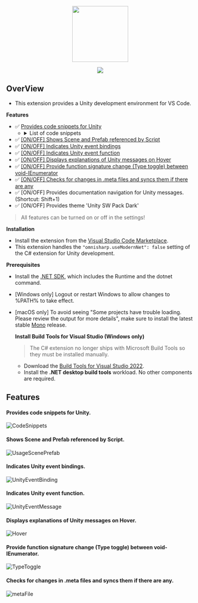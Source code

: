 <p align="center">
  <a href="https://marketplace.visualstudio.com/items?itemName=SangwookYoo.unity-sw-pack" title="Visual Studio Code Marketplace" target="_blank">
    <img src="https://github.com/sangwookyoo/vscode-unity-sw-pack/blob/master/images/icon.png?raw=true" width="150px" />
  </a>
  <br/>
  </p>
<p align="center">
<img src="https://img.shields.io/badge/Unity%20SW%20Pack%20v0.0.8%20-%23000000.svg?&style=flat&logo=unity&logoColor=white" style="height : auto; margin-left : 2px; margin-right : 2px;"/>
</p>

## OverView
- This extension provides a Unity development environment for VS Code.

**Features**
- ✅ [Provides code snippets for Unity](#provides-code-snippets-for-unity)
	- <details>
		<summary>List of code snippets</summary>

		- Game Classes:
			- `MonoBehaviour`
			- `NetworkBehaviour`
			- `ScriptableObject`

		- Editor Classes:
			- `Editor`

		- Visual Studio Tools for Unity:
			- `Debug.Log()` (type _`log`_)
			- `Debug.LogError()` (type _`logError`_)
			- `Debug.LogWarning()` (type _`logWarning`_)

		- MonoBehaviour Methods:
			- `Awake()`
			- `FixedUpdate()`
			- `LateUpdate()`
			- `OnAnimatorIK()`
			- `OnAnimatorMove()`
			- `OnApplicationFocus()`
			- `OnApplicationPause()`
			- `OnApplicationQuit()`
			- `OnAudioFilterRead()`
			- `OnBecameInvisible()`
			- `OnBecameVisible()`
			- `OnBeforeTransformParentChanged()`
			- `OnCanvasGroupChanged()`
			- `OnCollisionEnter()`
			- `OnCollisionEnter2D()`
			- `OnCollisionExit()`
			- `OnCollisionExit2D()`
			- `OnCollisionStay()`
			- `OnCollisionStay2D()`
			- `OnConnectedToServer()`
			- `OnControllerColliderHit()`
			- `OnDestroy()`
			- `OnDisable()`
			- `OnDisconnectedFromMasterServer()`
			- `OnDisconnectedFromServer()`
			- `OnDrawGizmos()`
			- `OnDrawGizmosSelected()`
			- `OnEnable()`
			- `OnFailedToConnect()`
			- `OnFailedToConnectToMasterServer()`
			- `OnGUI()`
			- `OnJointBreak()`
			- `OnJointBreak2D()`
			- `OnLevelWasLoaded()`
			- `OnMasterServerEvent()`
			- `OnMouseDown()`
			- `OnMouseDrag()`
			- `OnMouseEnter()`
			- `OnMouseExit()`
			- `OnMouseOver()`
			- `OnMouseUp()`
			- `OnMouseUpAsButton()`
			- `OnNetworkInstantiate()`
			- `OnParticleCollision()`
			- `OnParticleSystemStopped()`
			- `OnParticleTrigger()`
			- `OnParticleUpdateJobScheduled()`
			- `OnPlayerConnected()`
			- `OnPlayerDisconnected()`
			- `OnPostRender()`
			- `OnPreCull()`
			- `OnPreRender()`
			- `OnRectTransformDimensionsChange()`
			- `OnRectTransformRemoved()`
			- `OnRenderImage()`
			- `OnRenderObject()`
			- `OnSerializeNetworkView()`
			- `OnServerInitialized()`
			- `OnTransformChildrenChanged()`
			- `OnTransformParentChanged()`
			- `OnTriggerEnter()`
			- `OnTriggerEnter2D()`
			- `OnTriggerExit()`
			- `OnTriggerExit2D()`
			- `OnTriggerStay()`
			- `OnTriggerStay2D()`
			- `OnValidate()`
			- `OnWillRenderObject()`
			- `Reset()`
			- `Start()`
			- `Update()`
		</details>
- ✅ [[ON/OFF] Shows Scene and Prefab referenced by Script](#shows-scene-and-prefab-referenced-by-script)
- ✅ [[ON/OFF] Indicates Unity event bindings](#indicates-unity-event-bindings)
- ✅ [[ON/OFF] Indicates Unity event function](#indicates-unity-event-function)
- ✅ [[ON/OFF] Displays explanations of Unity messages on Hover](#displays-explanations-of-unity-messages-on-hover)
- ✅ [[ON/OFF] Provide function signature change (Type toggle) between void-IEnumerator](#provide-function-signature-change-type-toggle-between-void-ienumerator)
- ✅ [[ON/OFF] Checks for changes in .meta files and syncs them if there are any](#checks-for-changes-in-meta-files-and-syncs-them-if-there-are-any)
- ✅ [ON/OFF] Provides documentation navigation for Unity messages. (Shortcut: Shift+1)
- ✅ [ON/OFF] Provides theme 'Unity SW Pack Dark'
> All features can be turned on or off in the settings!

**Installation**
- Install the extension from the [Visual Studio Code Marketplace](https://marketplace.visualstudio.com/items?itemName=SangwookYoo.unity-sw-pack).
- This extension handles the `"omnisharp.useModernNet": false` setting of the C# extension for Unity development.

**Prerequisites**
- Install the [.NET SDK](https://dotnet.microsoft.com/download), which includes the Runtime and the dotnet command.
- [Windows only] Logout or restart Windows to allow changes to %PATH% to take effect.
- [macOS only] To avoid seeing "Some projects have trouble loading. Please review the output for more details", make sure to install the latest stable [Mono](https://www.mono-project.com/download/) release.

	**Install Build Tools for Visual Studio (Windows only)**

	> The C# extension no longer ships with Microsoft Build Tools so they must be installed manually.
	- Download the [Build Tools for Visual Studio 2022](https://visualstudio.microsoft.com/downloads/#build-tools-for-visual-studio-2022).
	- Install the <b>.NET desktop build tools</b> workload. No other components are required.

## Features

#### Provides code snippets for Unity.
![CodeSnippets](gifs/01.gif)

#### Shows Scene and Prefab referenced by Script.
![UsageScenePrefab](gifs/02.gif)

#### Indicates Unity event bindings.
![UnityEventBinding](gifs/03.gif)

#### Indicates Unity event function.
![UnityEventMessage](gifs/04.gif)

#### Displays explanations of Unity messages on Hover.
![Hover](gifs/05.gif)

#### Provide function signature change (Type toggle) between void-IEnumerator.
![TypeToggle](gifs/06.gif)

#### Checks for changes in .meta files and syncs them if there are any.
![metaFile](gifs/07.gif)